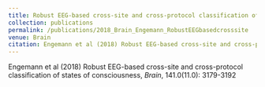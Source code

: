 ```yaml
---
title: Robust EEG-based cross-site and cross-protocol classification of states of consciousness
collection: publications
permalink: /publications/2018_Brain_Engemann_RobustEEGbasedcrosssite
venue: Brain
citation: Engemann et al (2018) Robust EEG-based cross-site and cross-protocol classification of states of consciousness, <i>Brain</i>, 141.0(11.0): 3179-3192
---
```

Engemann et al (2018) Robust EEG-based cross-site and cross-protocol classification of states of consciousness, <i>Brain</i>, 141.0(11.0): 3179-3192
